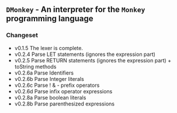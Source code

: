 ## `DMonkey` - An interpreter for the `Monkey` programming language

### Changeset
* v0.1.5 The lexer is complete.
* v0.2.4 Parse LET statements (ignores the expression part)
* v0.2.5 Parse RETURN statements (ignores the expression part) + toString methods
* v0.2.6a Parse Identifiers
* v0.2.6b Parse Integer literals
* v0.2.6c Parse ! & - prefix operators
* v0.2.6d Parse infix operator expressions
* v0.2.8a Parse boolean literals
* v0.2.8b Parse parenthesized expressions

